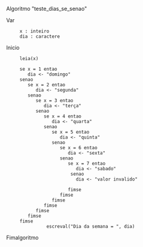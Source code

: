 Algoritmo "teste_dias_se_senao"

Var
         
         x : inteiro
         dia : caractere


Inicio
         
         leia(x)
         
         se x = 1 entao
            dia <- "domingo"
         senao
            se x = 2 entao
               dia <- "segunda"
            senao
               se x = 3 entao
                  dia <- "terça"
               senao
                  se x = 4 entao
                     dia <- "quarta"
                  senao
                     se x = 5 entao
                        dia <- "quinta"
                     senao
                        se x = 6 entao
                           dia <- "sexta"
                        senao
                           se x = 7 entao
                              dia <- "sabado"
                            senao
                              dia <- "valor invalido"

                           fimse
                        fimse
                     fimse
                  fimse
               fimse
            fimse
         fimse
                   escreval("Dia da semana = ", dia)

Fimalgoritmo
